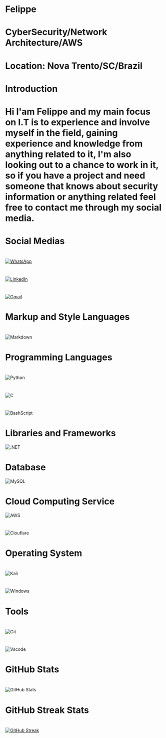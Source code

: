 
# Felippe

 # CyberSecurity/Network Architecture/AWS

# Location: Nova Trento/SC/Brazil
# 
# Introduction
# 
# Hi I'am Felippe and my main focus on I.T is to experience and involve myself in the field, gaining experience and knowledge  from anything related to it, I'm also looking out to a chance to work in it, so if you have a project and need someone that knows about security information or anything related feel free to contact me through my social media.

# Social Medias
# 
 
[![WhatsApp](https://img.shields.io/badge/WhatsApp-25D366?style=for-the-badge&logo=whatsapp&logoColor=white)](https://wa.me/48988238841) 
# 

[![LinkedIn](https://img.shields.io/badge/LinkedIn-0077B5?style=for-the-badge&logo=linkedin&logoColor=white)](https://www.linkedin.com/in/lucca-felippe-06175b327/)
# 

[![Gmail](https://img.shields.io/badge/Gmail-333333?style=for-the-badge&logo=gmail&logoColor=red)](mailto:luccafelippe42@gmail.com)
# 
# Markup and Style Languages 
# 
![Markdown](https://img.shields.io/badge/Markdown-000?style=for-the-badge&logo=markdown)
# 
# Programming Languages
# 
![Python](https://img.shields.io/badge/python-3670A0?style=for-the-badge&logo=python&logoColor=ffdd54)
# 
![C](https://img.shields.io/badge/C-00599C?style=for-the-badge&logo=c&logoColor=white)
# 
![BashScript](https://img.shields.io/badge/bash%20script-0101?style=flat&logo=gnubash&logoColor=%23FFFFFF&labelColor=%23000000)
# 
# Libraries and Frameworks
![.NET](https://img.shields.io/badge/.NET-5C2D91?style=for-the-badge&logo=.net&logoColor=white)
# Database
![MySQL](https://img.shields.io/badge/MySQL-00000F?style=for-the-badge&logo=mysql&logoColor=white)
# Cloud Computing Service
![AWS](https://img.shields.io/badge/AWS-000.svg?style=for-the-badge&logo=amazon-aws&logoColor=white)
# 
![Clouflare](https://img.shields.io/badge/Cloudflare-F38020?style=for-the-badge&logo=Cloudflare&logoColor=white)
# 
# Operating System
# 
![Kali](https://img.shields.io/badge/Kali-268BEE?style=for-the-badge&logo=kalilinux&logoColor=white)
# 
![Windows](https://img.shields.io/badge/Windows-000?style=for-the-badge&logo=windows&logoColor=2CA5E0)
# Tools
# 
![Git](https://img.shields.io/badge/GIT-E44C30?style=for-the-badge&logo=git&logoColor=white)
# 
![Vscode](https://img.shields.io/badge/Vscode-007ACC?style=for-the-badge&logo=visual-studio-code&logoColor=white)
# GitHub Stats
# 
![GitHub Stats](https://github-readme-stats.vercel.app/api?username=Xnyf&theme=transparent&bg_color=000&border_color=30A3DC&show_icons=true&icon_color=30A3DC&title_color=E94D5F&text_color=FFF)
# 
# GitHub Streak Stats
# 
[![GitHub Streak](https://streak-stats.demolab.com/?user=Xynf&theme=bear&background=000&border=30A3DC&dates=FFF)](https://git.io/streak-stats)

